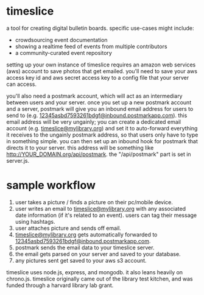 timeslice
=========

a tool for creating digital bulletin boards. specific use-cases might include:
- crowdsourcing event documentation
- showing a realtime feed of events from multiple contributors
- a community-curated event repository

setting up your own instance of timeslice requires an amazon web services (aws) account to save photos that get emailed. you'll need to save your aws access key id and aws secret access key to a config file that your server can access.

you'll also need a postmark account, which will act as an intermediary between users and your server. once you set up a new postmark account and a server, postmark will give you an inbound email address for users to send to (e.g. 12345asbd7593261bdgf@inbound.postmarkapp.com). this email address will be very ungainly; you can create a dedicated email account (e.g. timeslice@mylibrary.org) and set it to auto-forward everything it receives to the ungainly postmark address, so that users only have to type in something simple. you can then set up an inbound hook for postmark that directs it to your server. this address will be something like http://YOUR_DOMAIN.org/api/postmark. the "/api/postmark" part is set in server.js.

sample workflow
========
1. user takes a picture / finds a picture on their pc/mobile device.
2. user writes an email to timeslice@mylibrary.org with any associated date information (if it's related to an event). users can tag their message using hashtags.
3. user attaches picture and sends off email.
4. timeslice@mylibrary.org gets automatically forwarded to 12345asbd7593261bdgf@inbound.postmarkapp.com.
5. postmark sends the email data to your timeslice server.
6. the email gets parsed on your server and saved to your database.
7. any pictures sent get saved to your aws s3 account.

timeslice uses node.js, express, and mongodb. it also leans heavily on chrono.js. timeslice originally came out of the library test kitchen, and was funded through a harvard library lab grant.